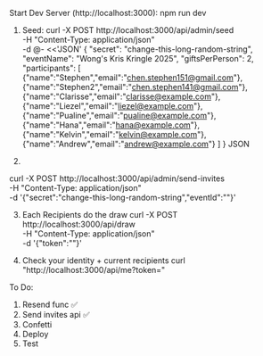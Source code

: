 Start Dev Server (http://localhost:3000):
npm run dev

1. Seed:
curl -X POST http://localhost:3000/api/admin/seed \
  -H "Content-Type: application/json" \
  -d @- <<'JSON'
{
  "secret": "change-this-long-random-string",
  "eventName": "Wong's Kris Kringle 2025",
  "giftsPerPerson": 2,
  "participants": [
    {"name":"Stephen","email":"chen.stephen151@gmail.com"},
    {"name":"Stephen2","email":"chen.stephen141@gmail.com"},
    {"name":"Clarisse","email":"clarisse@example.com"},
    {"name":"Liezel","email":"liezel@example.com"},
    {"name":"Pualine","email":"pualine@example.com"},
    {"name":"Hana","email":"hana@example.com"},
    {"name":"Kelvin","email":"kelvin@example.com"},
    {"name":"Andrew","email":"andrew@example.com"}
  ]
}
JSON

2. 
curl -X POST http://localhost:3000/api/admin/send-invites \
  -H "Content-Type: application/json" \
  -d '{"secret":"change-this-long-random-string","eventId":"<optional-event-id>"}'

3. Each Recipients do the draw
curl -X POST http://localhost:3000/api/draw \
  -H "Content-Type: application/json" \
  -d '{"token":"<paste-one-token>"}'

4. Check your identity + current recipients
curl "http://localhost:3000/api/me?token=<paste-one-token>"



To Do:
1. Resend func ✅
2. Send invites api ✅
3. Confetti
4. Deploy
5. Test